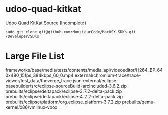 # udoo-quad-kitkat
Udoo Quad KitKat Source (Incomplete)

    sudo git clone git@github.com:MonsieurCode/MacOSX-SDKs.git /Developer/SDKs

# Large File List
frameworks/base/media/tests/contents/media_api/videoeditor/H264_BP_640x480_15fps_384kbps_60_0.mp4
external/chromium-trace/trace-viewer/test_data/theverge_trace.json
external/eclipse-basebuilder/src/eclipse-sourceBuild-srcIncluded-3.6.2.zip
prebuilts/eclipse/deltapack/eclipse-3.7.2-delta-pack.zip
prebuilts/eclipse/deltapack/eclipse-4.2.2-delta-pack.zip
prebuilts/eclipse/platform/org.eclipse.platform-3.7.2.zip
prebuilts/qemu-kernel/x86/vmlinux-vbox
